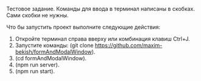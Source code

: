 Тестовое задание.
Команды для ввода в терминал написаны в скобках. Сами скобки не нужны.

Что бы запустить проект выполните следующие действия:
1. Откройте терминал справа вверху или комбинация клавиш Ctrl+J.
2. Запустите команды: (git clone https://github.com/maxim-bekish/formAndModalWindow).
3. (cd formAndModalWindow).
4. (npm run server).
5. (npm run start).


